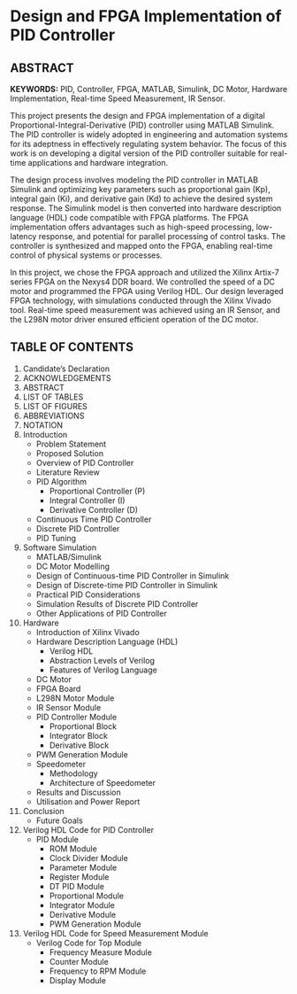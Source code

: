 # Design and FPGA Implementation of PID Controller

## ABSTRACT

**KEYWORDS:** PID, Controller, FPGA, MATLAB, Simulink, DC Motor, Hardware Implementation, Real-time Speed Measurement, IR Sensor.

This project presents the design and FPGA implementation of a digital Proportional-Integral-Derivative (PID) controller using MATLAB Simulink. The PID controller is widely adopted in engineering and automation systems for its adeptness in effectively regulating system behavior. The focus of this work is on developing a digital version of the PID controller suitable for real-time applications and hardware integration.

The design process involves modeling the PID controller in MATLAB Simulink and optimizing key parameters such as proportional gain (Kp), integral gain (Ki), and derivative gain (Kd) to achieve the desired system response. The Simulink model is then converted into hardware description language (HDL) code compatible with FPGA platforms. The FPGA implementation offers advantages such as high-speed processing, low-latency response, and potential for parallel processing of control tasks. The controller is synthesized and mapped onto the FPGA, enabling real-time control of physical systems or processes.

In this project, we chose the FPGA approach and utilized the Xilinx Artix-7 series FPGA on the Nexys4 DDR board. We controlled the speed of a DC motor and programmed the FPGA using Verilog HDL. Our design leveraged FPGA technology, with simulations conducted through the Xilinx Vivado tool. Real-time speed measurement was achieved using an IR Sensor, and the L298N motor driver ensured efficient operation of the DC motor.

## TABLE OF CONTENTS

1. Candidate’s Declaration
2. ACKNOWLEDGEMENTS
3. ABSTRACT
4. LIST OF TABLES
5. LIST OF FIGURES
6. ABBREVIATIONS
7. NOTATION
8. Introduction
   - Problem Statement
   - Proposed Solution
   - Overview of PID Controller
   - Literature Review
   - PID Algorithm
     - Proportional Controller (P)
     - Integral Controller (I)
     - Derivative Controller (D)
   - Continuous Time PID Controller
   - Discrete PID Controller
   - PID Tuning
9. Software Simulation
   - MATLAB/Simulink
   - DC Motor Modelling
   - Design of Continuous-time PID Controller in Simulink
   - Design of Discrete-time PID Controller in Simulink
   - Practical PID Considerations
   - Simulation Results of Discrete PID Controller
   - Other Applications of PID Controller
10. Hardware
    - Introduction of Xilinx Vivado
    - Hardware Description Language (HDL)
      - Verilog HDL
      - Abstraction Levels of Verilog
      - Features of Verilog Language
    - DC Motor
    - FPGA Board
    - L298N Motor Module
    - IR Sensor Module
    - PID Controller Module
      - Proportional Block
      - Integrator Block
      - Derivative Block
    - PWM Generation Module
    - Speedometer
      - Methodology
      - Architecture of Speedometer
    - Results and Discussion
    - Utilisation and Power Report
11. Conclusion
    - Future Goals
12. Verilog HDL Code for PID Controller
    - PID Module
      - ROM Module
      - Clock Divider Module
      - Parameter Module
      - Register Module
      - DT PID Module
      - Proportional Module
      - Integrator Module
      - Derivative Module
      - PWM Generation Module
13. Verilog HDL Code for Speed Measurement Module
    - Verilog Code for Top Module
      - Frequency Measure Module
      - Counter Module
      - Frequency to RPM Module
      - Display Module
